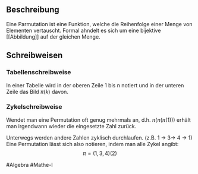 ## Beschreibung
Eine Parmutation ist eine Funktion, welche die Reihenfolge einer Menge von Elementen vertauscht.
Formal ahndelt es sich um eine bijektive [[Abbildung]] auf der gleichen Menge.

## Schreibweisen
### Tabellenschreibweise
In einer Tabelle wird in der oberen Zeile 1 bis n notiert und in der unteren Zeile das Bild $\pi(k)$ davon.

### Zykelschreibweise
Wendet man eine Permutation oft genug mehrmals an, d.h. $\pi(\pi(\pi(1)))$ erhält man irgendwann wieder die eingesetzte Zahl zurück.

Unterwegs werden andere Zahlen zyklisch durchlaufen. (z.B. 1 -> 3-> 4 -> 1)
Eine Permutation lässt sich also notieren, indem man alle Zykel angibt:
$$\pi = (1, 3, 4)(2)$$


#Algebra #Mathe-I 